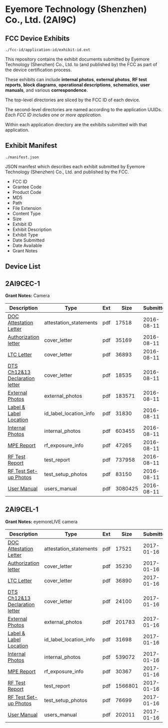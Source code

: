 # Eyemore Technology (Shenzhen) Co., Ltd. (2AI9C)
## FCC Device Exhibits

```
./fcc-id/application-id/exhibit-id.ext
```

This repository contains the exhibit documents submitted by Eyemore Technology (Shenzhen) Co., Ltd. to (and published by) the FCC as part of the device certification process.

These exhibits can include **internal photos**, **external photos**, **RF test reports**, **block diagrams**, **operational descriptions**, **schematics**, **user manuals**, and various **correspondence**.

The top-level directories are sliced by the FCC ID of each device.

The second-level directories are named according to the application UUIDs. *Each FCC ID includes one or more application.*

Within each application directory are the exhibits submitted with that application. 

## Exhibit Manifest

```
./manifest.json
```

JSON manifest which describes each exhibit submitted by Eyemore Technology (Shenzhen) Co., Ltd. and published by the FCC.

- FCC ID
- Grantee Code
- Product Code
- MD5
- Path
- File Extension
- Content Type
- Size
- Exhibit ID
- Exhibit Description
- Exhibit Type
- Date Submitted
- Date Available
- Grant Notes

## Device List
## 2AI9CEC-1
**Grant Notes:** Camera

| Description | Type | Ext | Size | Submitted | Available |
| ----------- | ---- | --- | ---- | --------- | --------- |
| [DOC Attestation Letter](2AI9CEC-1/5702d0082c5f1e7e89c7abae9bc7ee0e/3094416.pdf) | attestation_statements | pdf | 17518 | 2016-08-11 | 2016-08-11 |
| [Authorization letter](2AI9CEC-1/5702d0082c5f1e7e89c7abae9bc7ee0e/3094418.pdf) | cover_letter | pdf | 35169 | 2016-08-11 | 2016-08-11 |
| [LTC Letter](2AI9CEC-1/5702d0082c5f1e7e89c7abae9bc7ee0e/3094419.pdf) | cover_letter | pdf | 36893 | 2016-08-11 | 2016-08-11 |
| [DTS Ch12&13 Declaration letter](2AI9CEC-1/5702d0082c5f1e7e89c7abae9bc7ee0e/3094420.pdf) | cover_letter | pdf | 18535 | 2016-08-11 | 2016-08-11 |
| [External Photos](2AI9CEC-1/5702d0082c5f1e7e89c7abae9bc7ee0e/3094421.pdf) | external_photos | pdf | 183571 | 2016-08-11 | 2016-08-11 |
| [Label & Label Location](2AI9CEC-1/5702d0082c5f1e7e89c7abae9bc7ee0e/3094422.pdf) | id_label_location_info | pdf | 31830 | 2016-08-11 | 2016-08-11 |
| [Internal Photos](2AI9CEC-1/5702d0082c5f1e7e89c7abae9bc7ee0e/3094423.pdf) | internal_photos | pdf | 603455 | 2016-08-11 | 2016-08-11 |
| [MPE Report](2AI9CEC-1/5702d0082c5f1e7e89c7abae9bc7ee0e/3094425.pdf) | rf_exposure_info | pdf | 47265 | 2016-08-11 | 2016-08-11 |
| [RF Test Report](2AI9CEC-1/5702d0082c5f1e7e89c7abae9bc7ee0e/3094428.pdf) | test_report | pdf | 737958 | 2016-08-11 | 2016-08-11 |
| [RF Test Set-up Photos](2AI9CEC-1/5702d0082c5f1e7e89c7abae9bc7ee0e/3094429.pdf) | test_setup_photos | pdf | 83150 | 2016-08-11 | 2016-08-11 |
| [User Manual](2AI9CEC-1/5702d0082c5f1e7e89c7abae9bc7ee0e/3094427.pdf) | users_manual | pdf | 3080425 | 2016-08-11 | 2016-08-11 |
## 2AI9CEL-1
**Grant Notes:** eyemoreLIVE camera

| Description | Type | Ext | Size | Submitted | Available |
| ----------- | ---- | --- | ---- | --------- | --------- |
| [DOC Attestation Letter](2AI9CEL-1/19b14a0e606e78b8e266972ab915b66c/3259581.pdf) | attestation_statements | pdf | 17521 | 2017-01-16 | 2017-01-16 |
| [Authorization letter](2AI9CEL-1/19b14a0e606e78b8e266972ab915b66c/3259583.pdf) | cover_letter | pdf | 35230 | 2017-01-16 | 2017-01-16 |
| [LTC Letter](2AI9CEL-1/19b14a0e606e78b8e266972ab915b66c/3259584.pdf) | cover_letter | pdf | 36890 | 2017-01-16 | 2017-01-16 |
| [DTS Ch12&13 Declaration letter](2AI9CEL-1/19b14a0e606e78b8e266972ab915b66c/3259585.pdf) | cover_letter | pdf | 24100 | 2017-01-16 | 2017-01-16 |
| [External Photos](2AI9CEL-1/19b14a0e606e78b8e266972ab915b66c/3259586.pdf) | external_photos | pdf | 201783 | 2017-01-16 | 2017-01-16 |
| [Label & Label Location](2AI9CEL-1/19b14a0e606e78b8e266972ab915b66c/3259587.pdf) | id_label_location_info | pdf | 31698 | 2017-01-16 | 2017-01-16 |
| [Internal Photos](2AI9CEL-1/19b14a0e606e78b8e266972ab915b66c/3259588.pdf) | internal_photos | pdf | 539072 | 2017-01-16 | 2017-01-16 |
| [MPE Report](2AI9CEL-1/19b14a0e606e78b8e266972ab915b66c/3259590.pdf) | rf_exposure_info | pdf | 30367 | 2017-01-16 | 2017-01-16 |
| [RF Test Report](2AI9CEL-1/19b14a0e606e78b8e266972ab915b66c/3259593.pdf) | test_report | pdf | 1566801 | 2017-01-16 | 2017-01-16 |
| [RF Test Set-up Photos](2AI9CEL-1/19b14a0e606e78b8e266972ab915b66c/3259594.pdf) | test_setup_photos | pdf | 76699 | 2017-01-16 | 2017-01-16 |
| [User Manual](2AI9CEL-1/19b14a0e606e78b8e266972ab915b66c/3259592.pdf) | users_manual | pdf | 202011 | 2017-01-16 | 2017-01-16 |
